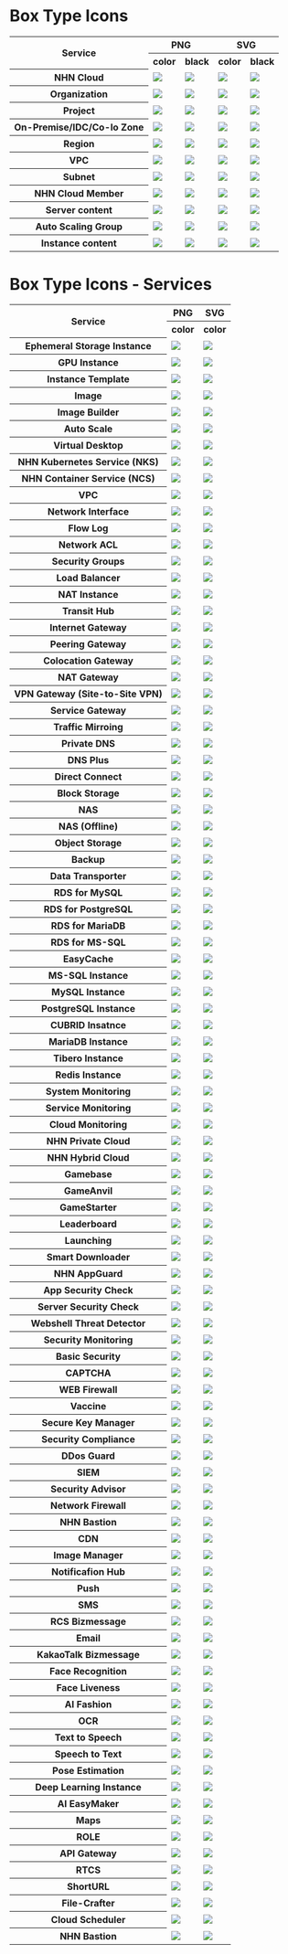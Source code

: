 # Box Type Icons

<table>
    <tr>
        <th rowspan="2">Service</th>
        <th colspan="2">PNG</th>
        <th colspan="2">SVG</th>
    </tr>
    <tr>
        <th>color</th>
        <th>black</th>
        <th>color</th>
        <th>black</th>
    </tr>
    <tr>
        <th>NHN Cloud</th>
        <td><img src="/files/box_type/color/General_Resources_Groups_NHN_Cloud.png"></td>
        <td><img src="/files/box_type/color/General_Resources_Groups_NHN_Cloud.png"></td>
        <td><img src="/files/box_type/color/General_Resources_Groups_NHN_Cloud.png"></td>
        <td><img src="/files/box_type/color/General_Resources_Groups_NHN_Cloud.png"></td>
    </tr>   
    <tr>
        <th>Organization</th>
        <td><img src="/files/box_type/color/General_Resources_Groups_Organization.png"></td>
        <td><img src="/files/box_type/black/General_Resources_Groups_Organization.png"></td>
        <td><img src="/files/box_type/color/General_Resources_Groups_Organization.svg"></td>
         <td><img src="/files/box_type/black/General_Resources_Groups_Organization.svg"></td>
    </tr>
    <tr>
        <th>Project</th>
        <td><img src="/files/box_type/color/General_Resources_Groups_Project.png"></td>
        <td><img src="/files/box_type/black/General_Resources_Groups_Project.png"></td>
        <td><img src="/files/box_type/color/General_Resources_Groups_Project.svg"></td>
         <td><img src="/files/box_type/black/General_Resources_Groups_Project.svg"></td>
    </tr>
    <tr>
        <th>On-Premise/IDC/Co-lo Zone</th>
        <td><img src="/files/box_type/color/General_Resources_Groups_On_Premise.png"></td>
        <td><img src="/files/box_type/black/General_Resources_Groups_On_Premise.png"></td>
        <td><img src="/files/box_type/color/General_Resources_Groups_On_Premise.svg"></td>
         <td><img src="/files/box_type/black/General_Resources_Groups_On_Premise.svg"></td>
    </tr>
    <tr>
        <th>Region</th>
        <td><img src="/files/box_type/color/General_Resources_Groups_Region.png"></td>
        <td><img src="/files/box_type/black/General_Resources_Groups_Region.png"></td>
        <td><img src="/files/box_type/color/General_Resources_Groups_Region.svg"></td>
         <td><img src="/files/box_type/black/General_Resources_Groups_Region.svg"></td>
    </tr>
    <tr>
        <th>VPC</th>
        <td><img src="/files/box_type/color/General_Resources_Groups_VPC.png"></td>
        <td><img src="/files/box_type/black/General_Resources_Groups_VPC.png"></td>
        <td><img src="/files/box_type/color/General_Resources_Groups_VPC.svg"></td>
         <td><img src="/files/box_type/black/General_Resources_Groups_VPC.svg"></td>
    </tr>
    <tr>
        <th>Subnet</th>
        <td><img src="/files/box_type/color/General_Resources_Groups_Private subnet.png"></td>
        <td><img src="/files/box_type/black/General_Resources_Groups_Private subnet.png"></td>
        <td><img src="/files/box_type/color/General_Resources_Groups_Private subnet.svg"></td>
         <td><img src="/files/box_type/black/General_Resources_Groups_Private subnet.svg"></td>
    </tr>
    <tr>
        <th>NHN Cloud Member</th>
        <td><img src="/files/box_type/color/General_Resources_Groups_NHNCloud_Member.png"></td>
        <td><img src="/files/box_type/black/General_Resources_Groups_NHNCloud_Member.png"></td>
        <td><img src="/files/box_type/color/General_Resources_Groups_NHNCloud_Member.svg"></td>
         <td><img src="/files/box_type/black/General_Resources_Groups_NHNCloud_Member.svg"></td>
    </tr>
    <tr>
        <th>Server content</th>
        <td><img src="/files/box_type/color/General_Resources_Server_content.png"></td>
        <td><img src="/files/box_type/black/General_Resources_Server_content.png"></td>
        <td><img src="/files/box_type/color/General_Resources_Server_content.svg"></td>
         <td><img src="/files/box_type/black/General_Resources_Server_content.svg"></td>
    </tr>
    <tr>
        <th>Auto Scaling Group</th>
        <td><img src="/files/box_type/color/General_Resources_Groups_Auto_Scaling_Group.png"></td>
        <td><img src="/files/box_type/black/General_Resources_Groups_Auto_Scaling_Group.png"></td>
        <td><img src="/files/box_type/color/General_Resources_Groups_Auto_Scaling_Group.svg"></td>
         <td><img src="/files/box_type/black/General_Resources_Groups_Auto_Scaling_Group.svg"></td>
    </tr>   
    <tr>
        <th>Instance content</th>
        <td><img src="/files/box_type/color/IaaS-Compute-Instance.png"></td>
        <td><img src="/files/box_type/black/IaaS-Compute-Instance.png"></td>
        <td><img src="/files/box_type/color/IaaS-Compute-Instance.svg"></td>
        <td><img src="/files/box_type/black/IaaS-Compute-Instance.svg"></td>
    </tr>
    </table>

# Box Type Icons - Services
<table>
    <tr>
        <th rowspan="2">Service</th>
        <th colspan="1">PNG</th>
        <th colspan="1">SVG</th>
    </tr>
    <tr>
        <th>color</th>
        <th>color</th>
    </tr>
    <tr>
        <th>Ephemeral Storage Instance</th>
        <td><img src="/files/box_type/color/ic-compute-ephemeral_storage_instance-box.png"></td>
        <td><img src="/files/box_type/color/ic-compute-ephemeral_storage_instance-box.svg"></td>
    </tr>
    <tr>
        <th>GPU Instance</th>
        <td><img src="/files/box_type/color/ic-compute-gpu_instance-box.png"></td>
        <td><img src="/files/box_type/color/ic-compute-gpu_instance-box.svg"></td>
    </tr>
        <tr>
        <th>Instance Template</th>
        <td><img src="/files/box_type/color/ic-compute-instance_template-box.png"></td>
        <td><img src="/files/box_type/color/ic-compute-instance_template-box.svg"></td>
    </tr>
    <tr>
        <th>Image</th>
        <td><img src="/files/box_type/color/ic-compute-image-box.png"></td>
        <td><img src="/files/box_type/color/ic-compute-image-box.svg"></td>
    </tr>
    <tr>
        <th>Image Builder</th>
        <td><img src="/files/box_type/color/ic-compute-image_builder-box.png"></td>
        <td><img src="/files/box_type/color/ic-compute-image_builder-box.svg"></td>
    </tr>
    <tr>
        <th>Auto Scale</th>
        <td><img src="/files/box_type/color/ic-compute-auto_scale-box.png"></td>
        <td><img src="/files/box_type/color/ic-compute-auto_scale-box.svg"></td>
    </tr>
    <tr>
        <th>Virtual Desktop</th>
        <td><img src="/files/box_type/color/ic-compute-virtual_desktop-box.png"></td>
        <td><img src="/files/box_type/color/ic-compute-virtual_desktop-box.svg"></td>
    </tr>
    <tr>
        <th>NHN Kubernetes Service (NKS)</th>
        <td><img src="/files/box_type/color/ic-container-nks-box.png"></td>
        <td><img src="/files/box_type/color/ic-container-nks-box.svg"></td>
    </tr>
    <tr>
        <th>NHN Container Service (NCS)</th>
        <td><img src="/files/box_type/color/ic-container-ncs-box.png"></td>
        <td><img src="/files/box_type/color/ic-container-ncs-box.svg"></td>
    </tr>
    <tr>
        <th>VPC</th>
        <td><img src="/files/box_type/color/ic-compute-virtual_desktop-box.png"></td>
        <td><img src="/files/box_type/color/ic-compute-virtual_desktop-box.svg"></td>
    </tr>
    <tr>
        <th>Network Interface</th>
        <td><img src="/files/box_type/color/ic-compute-virtual_desktop-box.png"></td>
        <td><img src="/files/box_type/color/ic-compute-virtual_desktop-box.svg"></td>
    </tr>
    <tr>
        <th>Flow Log</th>
        <td><img src="/files/box_type/color/ic-network-flow_log-box.png"></td>
        <td><img src="/files/box_type/color/ic-network-flow_log-box.svg"></td>
    </tr>
    <tr>
        <th>Network ACL</th>
        <td><img src="/files/box_type/color/ic-network-network_acl-box.png"></td>
        <td><img src="/files/box_type/color/ic-network-network_acl-box.svg"></td>
    </tr>
    <tr>
        <th>Security Groups</th>
        <td><img src="/files/box_type/color/ic-network-security-groups-box.png"></td>
        <td><img src="/files/box_type/color/ic-network-security-groups-box.svg"></td>
    </tr>
                <tr>
        <th>Load Balancer</th>
        <td><img src="/files/box_type/color/ic-network-load_balancer-box.png"></td>
        <td><img src="/files/box_type/color/ic-network-load_balancer-box.svg"></td>
    </tr>
            <tr>
        <th>NAT Instance</th>
        <td><img src="/files/box_type/color/ic-network-nat_instance-box.png"></td>
        <td><img src="/files/box_type/color/ic-network-nat_instance-box.svg"></td>
    </tr>
            <tr>
        <th>Transit Hub</th>
        <td><img src="/files/box_type/color/ic-network-transit_hub-box.png"></td>
        <td><img src="/files/box_type/color/ic-network-transit_hub-box.svg"></td>
    </tr>
            <tr>
        <th>Internet Gateway</th>
        <td><img src="/files/box_type/color/ic-network-internet_gateway-box.png"></td>
        <td><img src="/files/box_type/color/ic-network-internet_gateway-box.svg"></td>
    </tr>
            <tr>
        <th>Peering Gateway</th>
        <td><img src="/files/box_type/color/ic-network-peering_gateway-box.png"></td>
        <td><img src="/files/box_type/color/ic-network-peering_gateway-box.svg"></td>
    </tr>
                <tr>
        <th>Colocation Gateway</th>
        <td><img src="/files/box_type/color/ic-network-colocation_gateway-box.png"></td>
        <td><img src="/files/box_type/color/ic-network-colocation_gateway-box.svg"></td>
    </tr>
                <tr>
        <th>NAT Gateway</th>
        <td><img src="/files/box_type/color/ic-network-nat_gateway-box.png"></td>
        <td><img src="/files/box_type/color/ic-network-nat_gateway-box.svg"></td>
    </tr>
                <tr>
        <th>VPN Gateway (Site-to-Site VPN)</th>
        <td><img src="/files/box_type/color/ic-network-vpn_gateway-box.png"></td>
        <td><img src="/files/box_type/color/ic-network-vpn_gateway-box.svg"></td>
    </tr>
                <tr>
        <th>Service Gateway</th>
        <td><img src="/files/box_type/color/ic-network-service_gateway-box.png"></td>
        <td><img src="/files/box_type/color/ic-network-service_gateway-box.svg"></td>
    </tr>
                    <tr>
        <th>Traffic Mirroing</th>
        <td><img src="/files/box_type/color/ic-network-traffic_mirroring-box.png"></td>
        <td><img src="/files/box_type/color/ic-network-traffic_mirroring-box.svg"></td>
    </tr>
                    <tr>
        <th>Private DNS</th>
        <td><img src="/files/box_type/color/ic-network-private_dns-box.png"></td>
        <td><img src="/files/box_type/color/ic-network-private_dns-box.svg"></td>
    </tr>
                    <tr>
        <th>DNS Plus</th>
        <td><img src="/files/box_type/color/ic-network-dns_plus-box.png"></td>
        <td><img src="/files/box_type/color/ic-network-dns_plus-box.svg"></td>
    </tr>
                    <tr>
        <th>Direct Connect</th>
        <td><img src="/files/box_type/color/ic-network-direct_connect-box.png"></td>
        <td><img src="/files/box_type/color/ic-network-direct_connect-box.svg"></td>
    </tr>
                        <tr>
        <th>Block Storage</th>
        <td><img src="/files/box_type/color/ic-storage-block_storage-box.png"></td>
        <td><img src="/files/box_type/color/ic-storage-block_storage-box.svg"></td>
    </tr>
                        <tr>
        <th>NAS</th>
        <td><img src="/files/box_type/color/ic-storage-nas-box.png"></td>
        <td><img src="/files/box_type/color/ic-storage-nas-box.svg"></td>
    </tr>
        <tr>
        <th>NAS (Offline)</th>
        <td><img src="/files/box_type/color/ic-storage-nas_offline-box.png"></td>
        <td><img src="/files/box_type/color/ic-storage-nas_offline-box.svg"></td>
    </tr>
            <tr>
        <th>Object Storage</th>
        <td><img src="/files/box_type/color/ic-storage-object_storage-box.png"></td>
        <td><img src="/files/box_type/color/ic-storage-object_storage-box.svg"></td>
    </tr>
            <tr>
        <th>Backup</th>
        <td><img src="/files/box_type/color/ic-storage-backup-box.png"></td>
        <td><img src="/files/box_type/color/ic-storage-backup-box.svg"></td>
    </tr>
            <tr>
        <th>Data Transporter</th>
        <td><img src="/files/box_type/color/ic-storage-data-transporter-box.png"></td>
        <td><img src="/files/box_type/color/ic-storage-data-transporter-box.svg"></td>
    </tr>
            <tr>
        <th>RDS for MySQL</th>
        <td><img src="/files/box_type/color/ic-database-rds_for_mysql-box.png"></td>
        <td><img src="/files/box_type/color/ic-database-rds_for_mysql-box.svg"></td>
    </tr>
            <tr>
        <th>RDS for PostgreSQL</th>
        <td><img src="/files/box_type/color/ic-database-rds_for_postgresql-box.png"></td>
        <td><img src="/files/box_type/color/ic-database-rds_for_postgresql-box.svg"></td>
    </tr>
                <tr>
        <th>RDS for MariaDB</th>
        <td><img src="/files/box_type/color/ic-database-rds_for_mariadb-box.png"></td>
        <td><img src="/files/box_type/color/ic-database-rds_for_mariadb-box.svg"></td>
    </tr>
                <tr>
        <th>RDS for MS-SQL</th>
        <td><img src="/files/box_type/color/ic-database-rds_for_ms-sql-box.png"></td>
        <td><img src="/files/box_type/color/ic-database-rds_for_ms-sql-box.svg"></td>
    </tr>
                <tr>
        <th>EasyCache</th>
        <td><img src="/files/box_type/color/ic-database-easycache-box.png"></td>
        <td><img src="/files/box_type/color/ic-database-easycache-box.svg"></td>
    </tr>
                <tr>
        <th>MS-SQL Instance</th>
        <td><img src="/files/box_type/color/ic-database-ms-sql_instance-box.png"></td>
        <td><img src="/files/box_type/color/ic-database-ms-sql_instance-box.svg"></td>
    </tr>
                <tr>
        <th>MySQL Instance</th>
        <td><img src="/files/box_type/color/ic-database-mysql_instance-box.png"></td>
        <td><img src="/files/box_type/color/ic-database-mysql_instance-box.svg"></td>
    </tr>
                <tr>
        <th>PostgreSQL Instance</th>
        <td><img src="/files/box_type/color/ic-database-postgresql_instance-box.png"></td>
        <td><img src="/files/box_type/color/ic-database-postgresql_instance-box.svg"></td>
    </tr>
                <tr>
        <th>CUBRID Insatnce</th>
        <td><img src="/files/box_type/color/ic-database-cubrid_instance-box.png"></td>
        <td><img src="/files/box_type/color/ic-database-cubrid_instance-box.svg"></td>
    </tr>
                <tr>
        <th>MariaDB Instance</th>
        <td><img src="/files/box_type/color/ic-database-mariadb_instance-box.png"></td>
        <td><img src="/files/box_type/color/ic-database-mariadb_instance-box.svg"></td>
    </tr>
                <tr>
        <th>Tibero Instance</th>
        <td><img src="/files/box_type/color/ic-database-tibero_instance-box.png"></td>
        <td><img src="/files/box_type/color/ic-database-tibero_instance-box.svg"></td>
    </tr>
                <tr>
        <th>Redis Instance</th>
        <td><img src="/files/box_type/color/ic-database-redis_instance-box.png"></td>
        <td><img src="/files/box_type/color/ic-database-redis_instance-box.svg"></td>
    </tr>
    <tr>
        <th>System Monitoring</th>
        <td><img src="/files/box_type/color/ic-compute-monitoring-box.png"></td>
        <td><img src="/files/box_type/color/ic-compute-monitoring-box.svg"></td>
    </tr>
    <tr>
        <th>Service Monitoring</th>
        <td><img src="/files/box_type/color/ic-monitoring-service_monitoring-box.png"></td>
        <td><img src="/files/box_type/color/ic-monitoring-service_monitoring-box.svg"></td>
    </tr>
    <tr>
        <th>Cloud Monitoring</th>
        <td><img src="/files/box_type/color/ic-monitoring-cloud_monitoring-box.png"></td>
        <td><img src="/files/box_type/color/ic-monitoring-cloud_monitoring-box.svg"></td>
    </tr>
    <tr>
        <th>NHN Private Cloud</th>
        <td><img src="/files/box_type/color/ic-hybrid_n_private_cloud-nhn_private_cloud-box.png"></td>
        <td><img src="/files/box_type/color/ic-hybrid_n_private_cloud-nhn_private_cloud-box.svg"></td>
    </tr>
    <tr>
        <th>NHN Hybrid Cloud</th>
        <td><img src="/files/box_type/color/ic-hybrid_n_private_cloud-nhn_hybrid_cloud-box.png"></td>
        <td><img src="/files/box_type/color/ic-hybrid_n_private_cloud-nhn_hybrid_cloud-box.svg"></td>
    </tr>
    <tr>
        <th>Gamebase</th>
        <td><img src="/files/box_type/color/ic-game-gamebase-box.png"></td>
        <td><img src="/files/box_type/color/ic-game-gamebase-box.svg"></td>
    </tr>
    <tr>
        <th>GameAnvil</th>
        <td><img src="/files/box_type/color/ic-game-gameanvil-box.png"></td>
        <td><img src="/files/box_type/color/ic-game-gameanvil-box.svg"></td>
    </tr>
    <tr>
        <th>GameStarter</th>
        <td><img src="/files/box_type/color/ic-game-game_starter-box.png"></td>
        <td><img src="/files/box_type/color/ic-game-game_starter-box.svg"></td>
    </tr>
    <tr>
        <th>Leaderboard</th>
        <td><img src="/files/box_type/color/ic-game-leaderboard-box.png"></td>
        <td><img src="/files/box_type/color/ic-game-leaderboard-box.svg"></td>
    </tr>
    <tr>
        <th>Launching</th>
        <td><img src="/files/box_type/color/ic-game-lauching-box.png"></td>
        <td><img src="/files/box_type/color/ic-game-lauching-box.svg"></td>
    </tr>
    <tr>
        <th>Smart Downloader</th>
        <td><img src="/files/box_type/color/ic-game-smart_downloader-box.png"></td>
        <td><img src="/files/box_type/color/ic-game-smart_downloader-box.svg"></td>
    </tr>
    <tr>
        <th>NHN AppGuard</th>
        <td><img src="/files/box_type/color/ic-secutiry-nhn_appguard-box.png"></td>
        <td><img src="/files/box_type/color/ic-secutiry-nhn_appguard-box.svg"></td>
    </tr>
    <tr>
        <th>App Security Check</th>
        <td><img src="/files/box_type/color/ic-secutiry-app_security_check-box.png"></td>
        <td><img src="/files/box_type/color/ic-secutiry-app_security_check-box.svg"></td>
    </tr>
    <tr>
        <th>Server Security Check</th>
        <td><img src="/files/box_type/color/ic-secutiry-server_security_check-box.png"></td>
        <td><img src="/files/box_type/color/ic-secutiry-server_security_check-box.svg"></td>
    </tr>
        <tr>
        <th>Webshell Threat Detector</th>
        <td><img src="/files/box_type/color/ic-secutiry-webshell_threat_detector-box.png"></td>
        <td><img src="/files/box_type/color/ic-secutiry-webshell_threat_detector-box.svg"></td>
    </tr>
        <tr>
        <th>Security Monitoring</th>
        <td><img src="/files/box_type/color/ic-secutiry-security_monitoring-box.png"></td>
        <td><img src="/files/box_type/color/ic-secutiry-security_monitoring-box.svg"></td>
    </tr>
        <tr>
        <th>Basic Security</th>
        <td><img src="/files/box_type/color/ic-secutiry-basic_security-box.png"></td>
        <td><img src="/files/box_type/color/ic-secutiry-basic_security-box.svg"></td>
    </tr>
        <tr>
        <th>CAPTCHA</th>
        <td><img src="/files/box_type/color/ic-secutiry-captcha-box.png"></td>
        <td><img src="/files/box_type/color/ic-secutiry-captcha-box.svg"></td>
    </tr>
        <tr>
        <th>WEB Firewall</th>
        <td><img src="/files/box_type/color/ic-secutiry-web_firewall-box.png"></td>
        <td><img src="/files/box_type/color/ic-secutiry-web_firewall-box.svg"></td>
    </tr>
        <tr>
        <th>Vaccine</th>
        <td><img src="/files/box_type/color/ic-secutiry-vaccine-box.png"></td>
        <td><img src="/files/box_type/color/ic-secutiry-vaccine-box.svg"></td>
    </tr>
        <tr>
        <th>Secure Key Manager</th>
        <td><img src="/files/box_type/color/ic-secutiry-secure_key_manager-box.png"></td>
        <td><img src="/files/box_type/color/ic-secutiry-secure_key_manager-box.svg"></td>
    </tr>
        <tr>
        <th>Security Compliance</th>
        <td><img src="/files/box_type/color/ic-secutiry-compliance-box.png"></td>
        <td><img src="/files/box_type/color/ic-secutiry-compliance-box.svg"></td>
    </tr>
        <tr>
        <th>DDos Guard</th>
        <td><img src="/files/box_type/color/ic-secutiry-ddos_guard-box.png"></td>
        <td><img src="/files/box_type/color/ic-secutiry-ddos_guard-box.svg"></td>
    </tr>
        <tr>
        <th>SIEM</th>
        <td><img src="/files/box_type/color/ic-secutiry-siem-box.png"></td>
        <td><img src="/files/box_type/color/ic-secutiry-siem-box.svg"></td>
    </tr>
        <tr>
        <th>Security Advisor</th>
        <td><img src="/files/box_type/color/ic-secutiry-security_advisor-box.png"></td>
        <td><img src="/files/box_type/color/ic-secutiry-security_advisor-box.svg"></td>
    </tr>
        <tr>
        <th>Network Firewall</th>
        <td><img src="/files/box_type/color/ic-secutiry-network_firewall-box.png"></td>
        <td><img src="/files/box_type/color/ic-secutiry-network_firewall-box.svg"></td>
    </tr>
    <tr>
        <th>NHN Bastion</th>
        <td><img src="/files/box_type/color/ic-secutiry-nhn_bastion-box.png"></td>
        <td><img src="/files/box_type/color/ic-secutiry-nhn_bastion-box.svg"></td>
    </tr>
    <tr>
        <th>CDN</th>
        <td><img src="/files/box_type/color/ic-content_delivery-cdn-box.png"></td>
        <td><img src="/files/box_type/color/ic-content_delivery-cdn-box.svg"></td>
    </tr>
    <tr>
        <th>Image Manager</th>
        <td><img src="/files/box_type/color/ic-content_delivery-image-box.png"></td>
        <td><img src="/files/box_type/color/ic-content_delivery-image-box.svg"></td>
    </tr>
    <tr>
        <th>Notificafion Hub</th>
        <td><img src="/files/box_type/color/ic-notification-notification_hub-box.png"></td>
        <td><img src="/files/box_type/color/ic-notification-notification_hub-box.svg"></td>
    </tr>
    <tr>
        <th>Push</th>
        <td><img src="/files/box_type/color/ic-notification-push-box.png"></td>
        <td><img src="/files/box_type/color/ic-notification-push-box.svg"></td>
    </tr>
    <tr>
        <th>SMS</th>
        <td><img src="/files/box_type/color/ic-notification-sms-box.png"></td>
        <td><img src="/files/box_type/color/ic-notification-sms-box.svg"></td>
    </tr>
    <tr>
        <th>RCS Bizmessage</th>
        <td><img src="/files/box_type/color/ic-notification-rcs_bizmessage-box.png"></td>
        <td><img src="/files/box_type/color/ic-notification-rcs_bizmessage-box.svg"></td>
    </tr>
    <tr>
        <th>Email</th>
        <td><img src="/files/box_type/color/ic-notification-email-box.png"></td>
        <td><img src="/files/box_type/color/ic-notification-email-box.svg"></td>
    </tr>
    <tr>
        <th>KakaoTalk Bizmessage</th>
        <td><img src="/files/box_type/color/ic-notification-kakaotalk_bizmessage-box.png"></td>
        <td><img src="/files/box_type/color/ic-notification-kakaotalk_bizmessage-box.svg"></td>
    </tr>
    <tr>
        <th>Face Recognition</th>
        <td><img src="/files/box_type/color/ic-ai_service-face_recognition-box.png"></td>
        <td><img src="/files/box_type/color/ic-ai_service-face_recognition-box.svg"></td>
    </tr>
    <tr>
        <th>Face Liveness</th>
        <td><img src="/files/box_type/color/ic-ai_service-face_liveness-box.png"></td>
        <td><img src="/files/box_type/color/ic-ai_service-face_liveness-box.svg"></td>
    </tr>
    <tr>
        <th>AI Fashion</th>
        <td><img src="/files/box_type/color/ic-ai_service-fashion-box.png"></td>
        <td><img src="/files/box_type/color/ic-ai_service-fashion-box.svg"></td>
    </tr>
    <tr>
        <th>OCR</th>
        <td><img src="/files/box_type/color/ic-ai_service-ocr-box.png"></td>
        <td><img src="/files/box_type/color/ic-ai_service-ocr-box.svg"></td>
    </tr>
    <tr>
        <th>Text to Speech</th>
        <td><img src="/files/box_type/color/ic-ai_service-text_to_speech-box.png"></td>
        <td><img src="/files/box_type/color/ic-ai_service-text_to_speech-box.svg"></td>
    </tr>
    <tr>
        <th>Speech to Text</th>
        <td><img src="/files/box_type/color/ic-ai_service-speech_to_text-box.png"></td>
        <td><img src="/files/box_type/color/ic-ai_service-speech_to_text-box.svg"></td>
    </tr>
    <tr>
        <th>Pose Estimation</th>
        <td><img src="/files/box_type/color/ic-ai_service-pose_estimation-box.png"></td>
        <td><img src="/files/box_type/color/ic-ai_service-pose_estimation-box.svg"></td>
    </tr>
    <tr>
        <th>Deep Learning Instance</th>
        <td><img src="/files/box_type/color/ic-machine_learning-deep_learning_instance-box.png"></td>
        <td><img src="/files/box_type/color/ic-machine_learning-deep_learning_instance-box.svg"></td>
    </tr>
    <tr>
        <th>AI EasyMaker</th>
        <td><img src="/files/box_type/color/ic-machine_learning-ai_easymaker-box.png"></td>
        <td><img src="/files/box_type/color/ic-machine_learning-ai_easymaker-box.svg"></td>
    </tr>
    <tr>
        <th>Maps</th>
        <td><img src="/files/box_type/color/ic-application_service-maps-box.png"></td>
        <td><img src="/files/box_type/color/ic-application_service-maps-box.svg"></td>
    </tr>
    <tr>
        <th>ROLE</th>
        <td><img src="/files/box_type/color/ic-application_service-role-box.png"></td>
        <td><img src="/files/box_type/color/ic-application_service-role-box.svg"></td>
    </tr>
    <tr>
        <th>API Gateway</th>
        <td><img src="/files/box_type/color/ic-application_service-api_gateway-box.png"></td>
        <td><img src="/files/box_type/color/ic-application_service-api_gateway-box.svg"></td>
    </tr>
    <tr>
        <th>RTCS</th>
        <td><img src="/files/box_type/color/ic-application_service-rtcs-box.png"></td>
        <td><img src="/files/box_type/color/ic-application_service-rtcs-box.svg"></td>
    </tr>
    <tr>
        <th>ShortURL</th>
        <td><img src="/files/box_type/color/ic-application_service-shorturl-box.png"></td>
        <td><img src="/files/box_type/color/ic-application_service-shorturl-box.svg"></td>
    </tr>
    <tr>
        <th>File-Crafter</th>
        <td><img src="/files/box_type/color/ic-application_service-file_crafter-box.png"></td>
        <td><img src="/files/box_type/color/ic-application_service-file_crafter-box.svg"></td>
    </tr>
    <tr>
        <th>Cloud Scheduler</th>
        <td><img src="/files/box_type/color/ic-application_service-cloud_scheduler-box.png"></td>
        <td><img src="/files/box_type/color/ic-application_service-cloud_scheduler-box.svg"></td>
    </tr>
    <tr>
        <th>NHN Bastion</th>
        <td><img src="/files/box_type/color/ic-secutiry-nhn_bastion-box.png"></td>
        <td><img src="/files/box_type/color/ic-secutiry-nhn_bastion-box.svg"></td>
    </tr>
    
</table>
